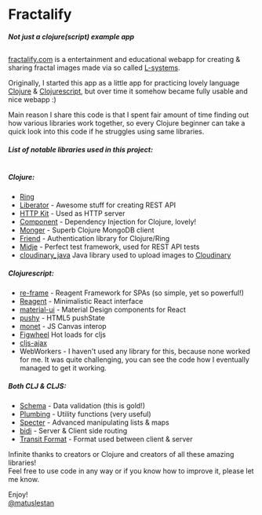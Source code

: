 # Fractalify
##### Not just a clojure(script) example app
##

[fractalify.com] is a entertainment and educational webapp for creating & sharing fractal images made via so called [L-systems][1].

Originally, I started this app as a little app for practicing lovely language [Clojure][2] & [Clojurescript][3], but over time it somehow became fully usable and nice webapp :)

Main reason I share this code is that I spent fair amount of time finding out how various libraries work together, so every Clojure beginner can take a quick look into this code if he struggles using same libraries.

##### List of notable libraries used in this project:
#
##### *Clojure:*
*  [Ring](https://github.com/ring-clojure/ring)
*  [Liberator](http://clojure-liberator.github.io/liberator/) - Awesome stuff for creating REST API
*  [HTTP Kit](https://github.com/http-kit/http-kit) - Used as HTTP server
*  [Component](https://github.com/stuartsierra/component) - Dependency Injection for Clojure, lovely!
*  [Monger](http://clojuremongodb.info/) - Superb Clojure MongoDB client
*  [Friend](https://github.com/cemerick/friend) -  Authentication library for Clojure/Ring
*  [Midje](https://github.com/marick/Midje) - Perfect test framework, used for REST API tests
*  [cloudinary_java](https://github.com/cloudinary/cloudinary_java) Java library used to upload images to [Cloudinary](http://cloudinary.com/)

##### *Clojurescript*:
* [re-frame](https://github.com/Day8/re-frame) - Reagent Framework for SPAs (so simple, yet so powerful!)
* [Reagent](http://reagent-project.github.io/) - Minimalistic React interface
* [material-ui](http://material-ui.com/#/) - Material Design components for React
* [pushy](https://github.com/kibu-australia/pushy) - HTML5 pushState
* [monet](https://github.com/rm-hull/monet) - JS Canvas interop
* [Figwheel](https://github.com/bhauman/lein-figwheel) Hot loads for cljs
* [cljs-ajax](https://github.com/JulianBirch/cljs-ajax)
* WebWorkers - I haven't used any library for this, because none worked for me. It was quite challenging, you can see the code how I eventually managed to get it working.


##### *Both CLJ & CLJS:*
* [Schema](https://github.com/Prismatic/schema) - Data validation (this is gold!)
* [Plumbing](https://github.com/Prismatic/plumbing) - Utility functions (very useful)
* [Specter](https://github.com/nathanmarz/specter) - Advanced manipulating lists & maps
* [bidi](https://github.com/juxt/bidi) - Server & Client side routing
* [Transit Format](https://github.com/cognitect/transit-format) - Format used between client & server

Infinite thanks to creators or Clojure and creators of all these amazing libraries!   
Feel free to use code in any way or if you know how to improve it, please let me know.

Enjoy!  
[@matuslestan](https://twitter.com/matuslestan)

[1]: https://en.wikipedia.org/wiki/L-system
[2]: https://github.com/clojure/clojure
[3]: https://github.com/clojure/clojurescript
[fractalify.com]: http://fractalify.com/




